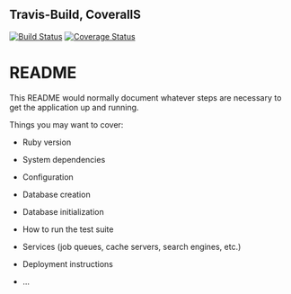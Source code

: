 ## Travis-Build, CoverallS       
[![Build Status](https://travis-ci.com/Al-Fro/task_manager.svg?branch=feature%2Ftravis)](https://travis-ci.com/Al-Fro/task_manager)    [![Coverage Status](https://coveralls.io/repos/github/Al-Fro/task_manager/badge.svg)](https://coveralls.io/github/Al-Fro/task_manager)

# README

This README would normally document whatever steps are necessary to get the
application up and running.

Things you may want to cover:

* Ruby version

* System dependencies

* Configuration

* Database creation

* Database initialization

* How to run the test suite

* Services (job queues, cache servers, search engines, etc.)

* Deployment instructions

* ...
